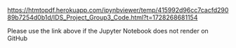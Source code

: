 https://htmtopdf.herokuapp.com/ipynbviewer/temp/415992d96cc7cacfd29089b7254d0b1d/IDS_Project_Group3_Code.html?t=1728268681154


Please use the link above if the Jupyter Notebook does not render on GitHub

